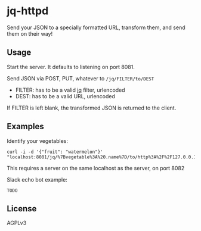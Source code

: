 jq-httpd
========

Send your JSON to a specially formatted URL, transform them, and send them on
their way!

Usage
-----
Start the server. It defaults to listening on port 8081.

Send JSON via POST, PUT, whatever to `/jq/FILTER/to/DEST`

- FILTER: has to be a valid [jq](https://stedolan.github.io/jq/) filter, urlencoded
- DEST: has to be a valid URL, urlencoded

If FILTER is left blank, the transformed JSON is returned to the client.

Examples
--------

Identify your vegetables:
```
curl -i -d '{"fruit": "watermelon"}' "localhost:8081/jq/%7Bvegetable%3A%20.name%7D/to/http%3A%2F%2F127.0.0.1%3A8082"
```
This requires a server on the same localhost as the server, on port 8082

Slack echo bot example:
```
TODO
```

License
-------
AGPLv3
